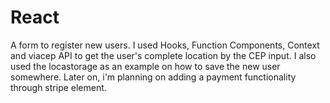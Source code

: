 # React
A form to register new users. I used Hooks, Function Components, Context and viacep API to get the user's complete location by the CEP input. I also used the locastorage as an example on how to save the new user somewhere. Later on, i'm planning on adding a payment functionality through stripe element.

